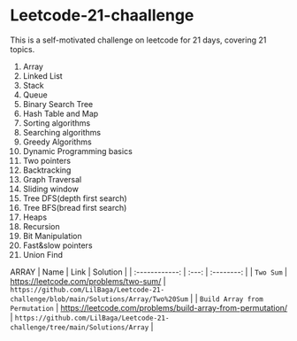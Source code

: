# Leetcode-21-chaallenge
This is a self-motivated challenge on leetcode for 21 days, covering 21 topics.
1) Array
2) Linked List
3) Stack
4) Queue
5) Binary Search Tree
6) Hash Table and Map
7) Sorting algorithms
8) Searching algorithms
9) Greedy Algorithms
10) Dynamic Programming basics
11) Two pointers 
12) Backtracking 
13) Graph Traversal
14) Sliding window
15) Tree DFS(depth first search)
16) Tree BFS(bread first search)
17) Heaps
18) Recursion
19) Bit Manipulation
20) Fast&slow pointers
21) Union Find

ARRAY
| Name     | Link      | Solution  |
| :------------: |   :---:       | :--------: |
| `Two Sum`        | https://leetcode.com/problems/two-sum/         | `https://github.com/LilBaga/Leetcode-21-challenge/blob/main/Solutions/Array/Two%20Sum`   |
| `Build Array from Permutation`         | https://leetcode.com/problems/build-array-from-permutation/        | `https://github.com/LilBaga/Leetcode-21-challenge/tree/main/Solutions/Array`   |

